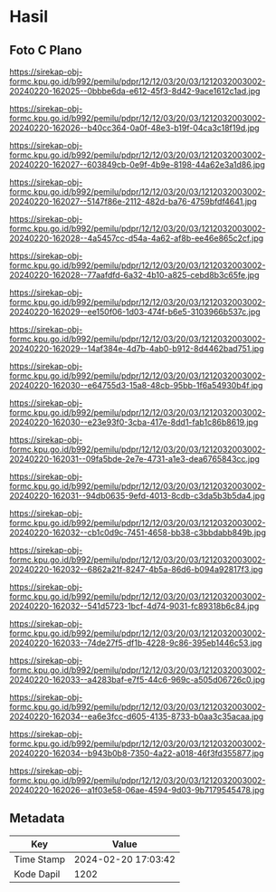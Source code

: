 # Hasil

## Foto C Plano

https://sirekap-obj-formc.kpu.go.id/b992/pemilu/pdpr/12/12/03/20/03/1212032003002-20240220-162025--0bbbe6da-e612-45f3-8d42-9ace1612c1ad.jpg

https://sirekap-obj-formc.kpu.go.id/b992/pemilu/pdpr/12/12/03/20/03/1212032003002-20240220-162026--b40cc364-0a0f-48e3-b19f-04ca3c18f19d.jpg

https://sirekap-obj-formc.kpu.go.id/b992/pemilu/pdpr/12/12/03/20/03/1212032003002-20240220-162027--603849cb-0e9f-4b9e-8198-44a62e3a1d86.jpg

https://sirekap-obj-formc.kpu.go.id/b992/pemilu/pdpr/12/12/03/20/03/1212032003002-20240220-162027--5147f86e-2112-482d-ba76-4759bfdf4641.jpg

https://sirekap-obj-formc.kpu.go.id/b992/pemilu/pdpr/12/12/03/20/03/1212032003002-20240220-162028--4a5457cc-d54a-4a62-af8b-ee46e865c2cf.jpg

https://sirekap-obj-formc.kpu.go.id/b992/pemilu/pdpr/12/12/03/20/03/1212032003002-20240220-162028--77aafdfd-6a32-4b10-a825-cebd8b3c65fe.jpg

https://sirekap-obj-formc.kpu.go.id/b992/pemilu/pdpr/12/12/03/20/03/1212032003002-20240220-162029--ee150f06-1d03-474f-b6e5-3103966b537c.jpg

https://sirekap-obj-formc.kpu.go.id/b992/pemilu/pdpr/12/12/03/20/03/1212032003002-20240220-162029--14af384e-4d7b-4ab0-b912-8d4462bad751.jpg

https://sirekap-obj-formc.kpu.go.id/b992/pemilu/pdpr/12/12/03/20/03/1212032003002-20240220-162030--e64755d3-15a8-48cb-95bb-1f6a54930b4f.jpg

https://sirekap-obj-formc.kpu.go.id/b992/pemilu/pdpr/12/12/03/20/03/1212032003002-20240220-162030--e23e93f0-3cba-417e-8dd1-fab1c86b8619.jpg

https://sirekap-obj-formc.kpu.go.id/b992/pemilu/pdpr/12/12/03/20/03/1212032003002-20240220-162031--09fa5bde-2e7e-4731-a1e3-dea6765843cc.jpg

https://sirekap-obj-formc.kpu.go.id/b992/pemilu/pdpr/12/12/03/20/03/1212032003002-20240220-162031--94db0635-9efd-4013-8cdb-c3da5b3b5da4.jpg

https://sirekap-obj-formc.kpu.go.id/b992/pemilu/pdpr/12/12/03/20/03/1212032003002-20240220-162032--cb1c0d9c-7451-4658-bb38-c3bbdabb849b.jpg

https://sirekap-obj-formc.kpu.go.id/b992/pemilu/pdpr/12/12/03/20/03/1212032003002-20240220-162032--6862a21f-8247-4b5a-86d6-b094a92817f3.jpg

https://sirekap-obj-formc.kpu.go.id/b992/pemilu/pdpr/12/12/03/20/03/1212032003002-20240220-162032--541d5723-1bcf-4d74-9031-fc89318b6c84.jpg

https://sirekap-obj-formc.kpu.go.id/b992/pemilu/pdpr/12/12/03/20/03/1212032003002-20240220-162033--74de27f5-df1b-4228-9c86-395eb1446c53.jpg

https://sirekap-obj-formc.kpu.go.id/b992/pemilu/pdpr/12/12/03/20/03/1212032003002-20240220-162033--a4283baf-e7f5-44c6-969c-a505d06726c0.jpg

https://sirekap-obj-formc.kpu.go.id/b992/pemilu/pdpr/12/12/03/20/03/1212032003002-20240220-162034--ea6e3fcc-d605-4135-8733-b0aa3c35acaa.jpg

https://sirekap-obj-formc.kpu.go.id/b992/pemilu/pdpr/12/12/03/20/03/1212032003002-20240220-162034--b943b0b8-7350-4a22-a018-46f3fd355877.jpg

https://sirekap-obj-formc.kpu.go.id/b992/pemilu/pdpr/12/12/03/20/03/1212032003002-20240220-162026--a1f03e58-06ae-4594-9d03-9b7179545478.jpg


## Metadata

| Key        | Value               |
| ---------- | ------------------- |
| Time Stamp | 2024-02-20 17:03:42 |
| Kode Dapil | 1202                |



